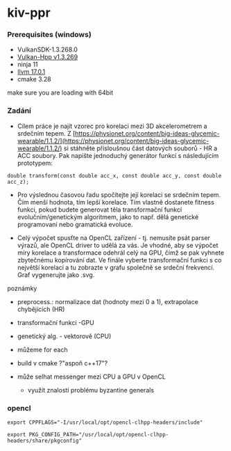 # kiv-ppr

### Prerequisites (windows)

- VulkanSDK-1.3.268.0
- [Vulkan-Hpp v1.3.269](https://github.com/KhronosGroup/Vulkan-Hpp/releases/tag/v1.3.269)
- ninja 11
- [llvm 17.0.1](https://github.com/llvm/llvm-project/releases/tag/llvmorg-17.0.1)
- cmake 3.28

[//]: # (## Setup OpenCL)

[//]: # (- https://github.com/KhronosGroup/OpenCL-SDK/releases)

[//]: # (- `v2023.04.17`)

[//]: # (- to: )

[//]: # (  - OpenCL-SDK/include)

[//]: # (  - OpenCL-SDK/lib)

make sure you are loading with 64bit

### Zadání

- Cílem práce je najít vzorec pro korelaci mezi 3D akcelerometrem a srdečním tepem. Z [https://physionet.org/content/big-ideas-glycemic-wearable/1.1.2/](https://physionet.org/content/big-ideas-glycemic-wearable/1.1.2/) si stáhněte přísloušnou část datových souborů - HR a ACC soubory. Pak napište jednoduchý generátor funkcí s následujícím prototypem:

`double transform(const double acc_x, const double acc_y, const double acc_z);`

- Pro výslednou časovou řadu spočítejte její korelaci se srdečním tepem. Čím menší hodnota, tím lepší korelace. Tím vlastně dostanete fitness funkci, pokud budete generovat těla transformační funkcí evolučním/genetickým algoritmem, jako to např. dělá genetické programovaní nebo gramatická evoluce.

- Celý výpočet spusťte na OpenCL zařízení - tj. nemusíte psát parser výrazů, ale OpenCL driver to udělá za vás. Je vhodné, aby se výpočet míry korelace a transformace odehrál celý na GPU, čímž se pak vyhnete zbytečnému kopírování dat.
Ve finále vyberte transformační funkci s co největší korelací a tu zobrazte v grafu společně se srdeční frekvencí. Graf vygenerujte jako .svg.


poznámky

- preprocess.: normalizace dat (hodnoty mezi 0 a 1), extrapolace chybějících (HR)

- transformační funkci -GPU

- genetický alg. - vektorově (CPU)

- můžeme for each

- build v cmake ?"aspoň c++17"?

- může selhat messenger mezi CPU a GPU v OpenCL
  - využít znalosti problému byzantine generals


### opencl

`export CPPFLAGS="-I/usr/local/opt/opencl-clhpp-headers/include"`


`export PKG_CONFIG_PATH="/usr/local/opt/opencl-clhpp-headers/share/pkgconfig"`


